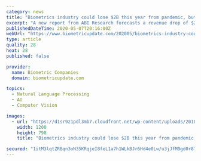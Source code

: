 ```yaml
---
category: news
title: "Biometrics industry could lose $2B this year from pandemic, but facial recognition market to grow"
excerpt: "A new report from ABI Research forecasts a revenue drop of $2 billion this year in the biometric device market caused by the COVID-19 pandemic, but also a boost to facial recognition from"
publishedDateTime: 2020-05-07T20:16:00Z
webUrl: "https://www.biometricupdate.com/202005/biometrics-industry-could-lose-2b-this-year-from-pandemic-but-facial-recognition-market-to-grow"
type: article
quality: 28
heat: 28
published: false

provider:
  name: Biometric Companies
  domain: biometricupdate.com

topics:
  - Natural Language Processing
  - AI
  - Computer Vision

images:
  - url: "https://d1sr9z1pdl3mb7.cloudfront.net/wp-content/uploads/2018/05/10143302/financialresults.jpeg"
    width: 1200
    height: 798
    title: "Biometrics industry could lose $2B this year from pandemic, but facial recognition market to grow"

secured: "1itM3lqtZRBqn3oN35KRqjeI8feL1a7h1WLkBJr6Hd4e0Lw/u3jJfM9gd0r87wCDB/cbvvtmRBiKJ9s9D12Fax8cIZ7+CSvVeM2M8REGbUdID/kWKZpznkAgOdq3meecnC3EXBM6kEAyJWniZZX+hoQsYRsNkBp1QvXZW04MO/FFb1ygCBPwBl6dqP2IDGeEG/luhIOMR2LeEKPVnSOBZKz1KWZN9RDgJw3nZ9nACZW8X1d3SSg40ZmsP/qL0rz8+Ywd2lVDCE9A7S+6J+ho9V2hzBh3aA3XiBsUC8ZcxA0tgxlMwUXxoOuaCbimT7GmpWnOodnwqL9/b5Aw91rgrPTYmJUUcAwkbXgVB9REC38n5yb/1DhUMx7HpkWYeTLjP50W+wIkSklpdU90fv6Gqe7nRQEPpK04GJp1tfraLrQBcn4jATqTuJYhvz6ZigDsU31PZ92FX7TJMpwHxjEPrHc3016FM6G531tZ2mg9VDU=;FnCbtT8Df3W7HtRyJh0Yqw=="
---
```


